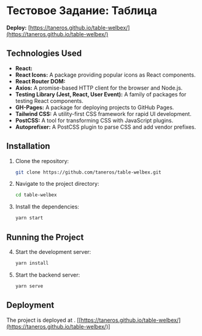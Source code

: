 # Тестовое Задание: Таблица

**Deploy:** [https://taneros.github.io/table-welbex/](https://taneros.github.io/table-welbex/)

## Technologies Used

- **React:**
- **React Icons:** A package providing popular icons as React components.
- **React Router DOM:** 
- **Axios:** A promise-based HTTP client for the browser and Node.js.
- **Testing Library (Jest, React, User Event):** A family of packages for testing React components.
- **GH-Pages:** A package for deploying projects to GitHub Pages.
- **Tailwind CSS:** A utility-first CSS framework for rapid UI development.
- **PostCSS:** A tool for transforming CSS with JavaScript plugins.
- **Autoprefixer:** A PostCSS plugin to parse CSS and add vendor prefixes.

## Installation

1. Clone the repository:
   ```sh
   git clone https://github.com/taneros/table-welbex.git

2. Navigate to the project directory:
   ```sh
   cd table-welbex

3. Install the dependencies:
   ```sh
   yarn start


## Running the Project

4. Start the development server:
   ```sh
   yarn install

5. Start the backend server:
   ```sh
   yarn serve

## Deployment

The project is deployed at . 
[[https://taneros.github.io/table-welbex/](https://taneros.github.io/table-welbex/)]
